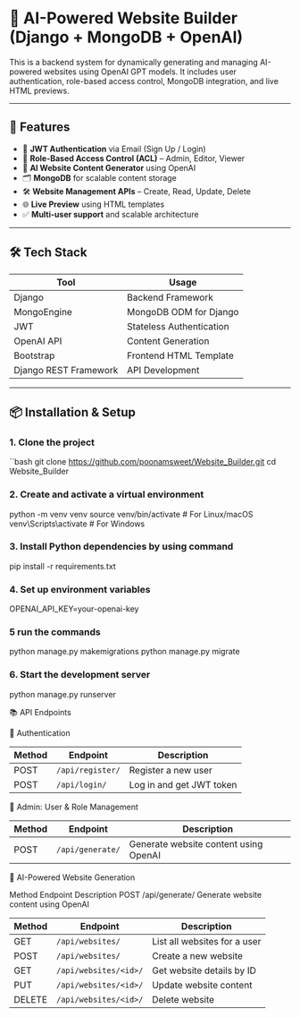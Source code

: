 # 🧠 AI-Powered Website Builder (Django + MongoDB + OpenAI)

This is a backend system for dynamically generating and managing AI-powered websites using OpenAI GPT models. It includes user authentication, role-based access control, MongoDB integration, and live HTML previews.

---

## 🚀 Features

- 🔐 **JWT Authentication** via Email (Sign Up / Login)
- 👥 **Role-Based Access Control (ACL)** – Admin, Editor, Viewer
- 🤖 **AI Website Content Generator** using OpenAI
- 🗂️ **MongoDB** for scalable content storage
- 🛠️ **Website Management APIs** – Create, Read, Update, Delete
- 🌐 **Live Preview** using HTML templates
- ✅ **Multi-user support** and scalable architecture

---

## 🛠️ Tech Stack

| Tool         | Usage                         |
|--------------|-------------------------------|
| Django       | Backend Framework              |
| MongoEngine  | MongoDB ODM for Django         |
| JWT          | Stateless Authentication       |
| OpenAI API   | Content Generation             |
| Bootstrap    | Frontend HTML Template         |
| Django REST Framework | API Development      |

---

## 📦 Installation & Setup

### 1. Clone the project

``bash
git clone https://github.com/poonamsweet/Website_Builder.git
cd Website_Builder

### 2. Create and activate a virtual environment

python -m venv venv
source venv/bin/activate      # For Linux/macOS
venv\Scripts\activate         # For Windows

### 3. Install Python dependencies by using command

pip install -r requirements.txt

### 4. Set up environment variables

OPENAI_API_KEY=your-openai-key
### 5 run the commands
python manage.py makemigrations
python manage.py migrate



### 6. Start the development server
python manage.py runserver


📚 API Endpoints

🔐 Authentication

| Method | Endpoint         | Description              |
| ------ | ---------------- | ------------------------ |
| POST   | `/api/register/` | Register a new user      |
| POST   | `/api/login/`    | Log in and get JWT token |


👤 Admin: User & Role Management

| Method | Endpoint         | Description                           |
| ------ | ---------------- | ------------------------------------- |
| POST   | `/api/generate/` | Generate website content using OpenAI |



🤖 AI-Powered Website Generation

Method	Endpoint	Description
POST	/api/generate/	Generate website content using OpenAI

| Method | Endpoint              | Description                  |
| ------ | --------------------- | ---------------------------- |
| GET    | `/api/websites/`      | List all websites for a user |
| POST   | `/api/websites/`      | Create a new website         |
| GET    | `/api/websites/<id>/` | Get website details by ID    |
| PUT    | `/api/websites/<id>/` | Update website content       |
| DELETE | `/api/websites/<id>/` | Delete website               |

